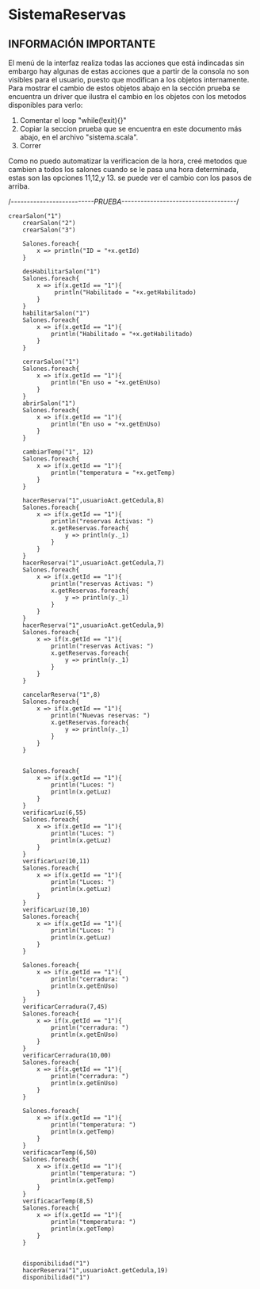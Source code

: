 # SistemaReservas
## INFORMACIÓN IMPORTANTE
El menú de la interfaz realiza todas las acciones que está indincadas
sin embargo hay algunas de estas acciones que a partir de la consola no son visibles 
para el usuario, puesto que modifican a los objetos internamente.
Para mostrar el cambio de estos objetos abajo en la sección prueba se encuentra un driver 
que ilustra el cambio en los objetos con los metodos disponibles
para verlo:

1. Comentar el loop "while(!exit){}"
2. Copiar la seccion prueba que se encuentra en este documento más abajo, en el archivo "sistema.scala".
3. Correr

Como no puedo automatizar la verificacion de la hora, creé metodos que cambien a 
todos los salones cuando se le pasa una hora determinada, estas son las opciones
11,12,y 13.
se puede ver el cambio con los pasos de arriba.


/*--------------------------PRUEBA------------------------------------*/

	crearSalon("1")
        crearSalon("2")
        crearSalon("3")

        Salones.foreach{
            x => println("ID = "+x.getId)
        }

        desHabilitarSalon("1")
        Salones.foreach{
            x => if(x.getId == "1"){
                 println("Habilitado = "+x.getHabilitado)
            }
        }
        habilitarSalon("1")
        Salones.foreach{
            x => if(x.getId == "1"){
                println("Habilitado = "+x.getHabilitado)
            }
        }

        cerrarSalon("1")
        Salones.foreach{
            x => if(x.getId == "1"){
                println("En uso = "+x.getEnUso)
            }
        }
        abrirSalon("1")
        Salones.foreach{
            x => if(x.getId == "1"){
                println("En uso = "+x.getEnUso)
            }
        }

        cambiarTemp("1", 12)
        Salones.foreach{
            x => if(x.getId == "1"){
                println("temperatura = "+x.getTemp)
            }
        }

        hacerReserva("1",usuarioAct.getCedula,8)
        Salones.foreach{
            x => if(x.getId == "1"){
                println("reservas Activas: ")
                x.getReservas.foreach{
                    y => println(y._1)
                }
            }
        }
        hacerReserva("1",usuarioAct.getCedula,7)
        Salones.foreach{
            x => if(x.getId == "1"){
                println("reservas Activas: ")
                x.getReservas.foreach{
                    y => println(y._1)
                }
            }
        }
        hacerReserva("1",usuarioAct.getCedula,9)
        Salones.foreach{
            x => if(x.getId == "1"){
                println("reservas Activas: ")
                x.getReservas.foreach{
                    y => println(y._1)
                }
            }
        }

        cancelarReserva("1",8)
        Salones.foreach{
            x => if(x.getId == "1"){
                println("Nuevas reservas: ")
                x.getReservas.foreach{
                    y => println(y._1)
                }
            }
        }

        
        Salones.foreach{
            x => if(x.getId == "1"){
                println("Luces: ")
                println(x.getLuz)
            }
        }
        verificarLuz(6,55)
        Salones.foreach{
            x => if(x.getId == "1"){
                println("Luces: ")
                println(x.getLuz)
            }
        }
        verificarLuz(10,11)
        Salones.foreach{
            x => if(x.getId == "1"){
                println("Luces: ")
                println(x.getLuz)
            }
        }
        verificarLuz(10,10)
        Salones.foreach{
            x => if(x.getId == "1"){
                println("Luces: ")
                println(x.getLuz)
            }
        }

        Salones.foreach{
            x => if(x.getId == "1"){
                println("cerradura: ")
                println(x.getEnUso)
            }
        }
        verificarCerradura(7,45)
        Salones.foreach{
            x => if(x.getId == "1"){
                println("cerradura: ")
                println(x.getEnUso)
            }
        }
        verificarCerradura(10,00)
        Salones.foreach{
            x => if(x.getId == "1"){
                println("cerradura: ")
                println(x.getEnUso)
            }
        }

        Salones.foreach{
            x => if(x.getId == "1"){
                println("temperatura: ")
                println(x.getTemp)
            }
        }
        verificacarTemp(6,50)
        Salones.foreach{
            x => if(x.getId == "1"){
                println("temperatura: ")
                println(x.getTemp)
            }
        }
        verificacarTemp(8,5)
        Salones.foreach{
            x => if(x.getId == "1"){
                println("temperatura: ")
                println(x.getTemp)
            }
        }
		

		disponibilidad("1")
		hacerReserva("1",usuarioAct.getCedula,19)
		disponibilidad("1")
